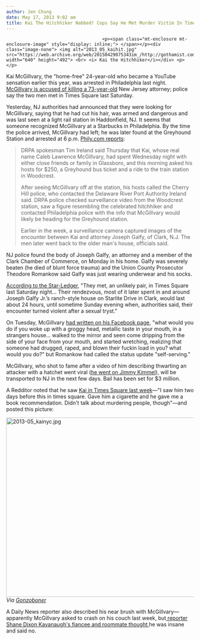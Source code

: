 ```yaml
---
author: Jen Chung
date: May 17, 2013 9:02 am
title: Kai The Hitchhiker Nabbed! Cops Say He Met Murder Victim In Times Square
---
```


	
										<p><span class="mt-enclosure mt-enclosure-image" style="display: inline;"> </span></p><div class="image-none"> <img alt="2013_05_kaihit.jpg" src="https://web.archive.org/web/20150429075343im_/http://gothamist.com/attachments/jen/2013_05_kaihit.jpg" width="640" height="492"> <br> <i> Kai the Hitchhiker</i></div> <p></p>

<p>Kai McGillvary, the &quot;home-free&quot; 24-year-old who became a YouTube sensation earlier this year, was arrested in Philadelphia last night. <a href="https://web.archive.org/web/20150429075343/http://gothamist.com/2013/05/16/viral_video_star_kai_the_hitchhiker.php">McGillvary is accused of killing a 73-year-old</a> New Jersey attorney; police say the two men met in Times Square last Saturday.</p>

<p>Yesterday, NJ authorities had announced that they were looking for McGillvary, saying that he had cut his hair, was armed and dangerous and was last seen at a light rail station in Haddonfield, NJ. It seems that someone recognized McGillvary at a Starbucks in Philadelphia. By the time the police arrived, McGillvary had left; he was later found at the Greyhound Station and arrested at 6 p.m. <a href="https://web.archive.org/web/20150429075343/http://www.philly.com/philly/news/Kai_the_Hitchhiker_an_internet_sensation_wanted_for_murder_in_NJ.html">Phily.com reports</a>:</p><blockquote>DRPA spokesman Tim Ireland said Thursday that Kai, whose real name Caleb Lawrence McGillvary, had spent Wednesday night with either close friends or family in Glassboro, and this morning asked his hosts for $250, a Greyhound bus ticket and a ride to the train station in Woodcrest.<p></p>

<p>After seeing McGillvary off at the station, his hosts called the Cherry Hill police, who contacted the Delaware River Port Authority Ireland said. DRPA police checked surveillance video from the Woodcrest station, saw a figure resembling the celebrated hitchhiker and contacted Philadelphia police with the info that McGillvary would likely be heading for the Greyhound station.</p>

<p>Earlier in the week, a surveillance camera captured images of the encounter between Kai and attorney Joseph Galfy, of Clark, N.J. The men later went back to the older man&apos;s house, officials said. </p></blockquote>NJ police found the body of Joseph Galfy, an attorney and a member of the Clark Chamber of Commerce, on Monday in his home. Galfy was severely beaten (he died of blunt force trauma) and the Union County Prosecutor Theodore Romankow said Galfy was just wearing underwear and his socks. <p></p>

<p><a href="https://web.archive.org/web/20150429075343/http://www.nj.com/union/index.ssf/2013/05/famed_hitchhiker_kai_arrested.html#incart_river_default">According to the Star-Ledger</a>, &quot;They met, an unlikely pair, in Times Square last Saturday night... Their rendezvous, most of it later spent in and around Joseph Galfy Jr.&#x2019;s ranch-style house on Starlite Drive in Clark, would last about 24 hours, until sometime Sunday evening when, authorities said, their encounter turned violent after a sexual tryst.&quot;</p>

<p>On Tuesday, McGillvary <a href="https://web.archive.org/web/20150429075343/https://www.facebook.com/yodhehwawheh/posts/173196462844554">had written on his Facebook page</a>, &quot;what would you do if you woke up with a groggy head, metallic taste in your mouth, in a strangers house... walked to the mirror and seen come dripping from the side of your face from your mouth, and started wretching, realizing that someone had drugged, raped, and blown their fuckin load in you? what would you do?&quot; but Romankow had called the status update &quot;self-serving.&quot;</p>

<p>McGillvary, who shot to fame after a video of him describing thwarting an attacker with a hatchet went viral (<a href="https://web.archive.org/web/20150429075343/http://www.huffingtonpost.com/2013/02/12/kai-the-hero-hitchhiker-tells-kimmel-give-everything-to-homeless_n_2670511.html">he went on Jimmy Kimmel</a>), will be transported to NJ in the next few days. Bail has been set for $3 million.</p>

<p>A Redditor noted that he saw <a href="https://web.archive.org/web/20150429075343/http://www.reddit.com/r/videos/comments/1egl5c/kai_the_hatchetwielding_hitchhiker_is_the_primary/ca02eoj">Kai in Times Square last week</a>&#x2014;&quot;I saw him two days before this in times square. Gave him a cigarette and he gave me a book recommendation. Didn&apos;t talk about murdering people, though&quot;&#x2014;and posted this picture:</p>

<p><span class="mt-enclosure mt-enclosure-image" style="display: inline;"> </span></p><div class="image-none"> <img alt="2013-05_kainyc.jpg" src="https://web.archive.org/web/20150429075343im_/http://gothamist.com/attachments/jen/2013-05_kainyc.jpg" width="640" height="480"> <br> <i> Via <a href="https://web.archive.org/web/20150429075343/http://www.reddit.com/r/videos/comments/1egl5c/kai_the_hatchetwielding_hitchhiker_is_the_primary/ca02eo">Gonzoboner</a></i></div> <p></p>

<p>A Daily News reporter also described his near brush with McGillvary&#x2014;apparently McGillvary asked to crash on his couch last week, but<a href="https://web.archive.org/web/20150429075343/http://www.nydailynews.com/news/crime/brush-kai-hatchet-man-article-1.1346184?localLinksEnabled=false"> reporter Shane Dixon Kavanaugh&apos;s fiancee and roommate thought </a>he was insane and said no. </p>					
										
									
				